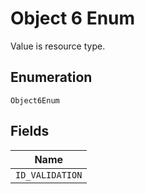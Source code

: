 
# Object 6 Enum

Value is resource type.

## Enumeration

`Object6Enum`

## Fields

| Name |
|  --- |
| `ID_VALIDATION` |

